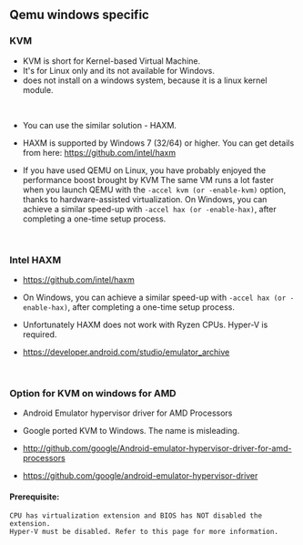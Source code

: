 ## Qemu windows specific


### KVM

- KVM is short for Kernel-based Virtual Machine. 
- It's for Linux only and its not available for Windovs.
- does not install on a windows system, because it is a linux kernel module.
<br>

- You can use the similar solution - HAXM. 
- HAXM is supported by Windows 7 (32/64) or higher. You can get details from here: https://github.com/intel/haxm



- If you have used QEMU on Linux, you have probably enjoyed the performance boost brought by KVM
The same VM runs a lot faster when you launch QEMU with the ```-accel kvm (or -enable-kvm)``` option, thanks to hardware-assisted virtualization. 
On Windows, you can achieve a similar speed-up with ```-accel hax (or -enable-hax)```, after completing a one-time setup process.

<br/>

### Intel HAXM

- https://github.com/intel/haxm

- On Windows, you can achieve a similar speed-up with ```-accel hax (or -enable-hax)```, after completing a one-time setup process.

- Unfortunately HAXM does not work with Ryzen CPUs. Hyper-V is required.

- https://developer.android.com/studio/emulator_archive

<br/>


### Option for KVM on windows for AMD

- Android Emulator hypervisor driver for AMD Processors

- Google ported KVM to Windows. The name is misleading. 
- http://github.com/google/Android-emulator-hypervisor-driver-for-amd-processors
- https://github.com/google/android-emulator-hypervisor-driver


#### Prerequisite:

    CPU has virtualization extension and BIOS has NOT disabled the extension.
    Hyper-V must be disabled. Refer to this page for more information.

